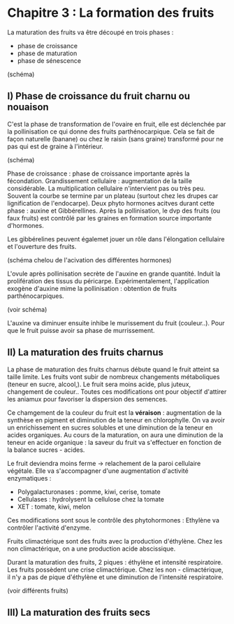# Chapitre 3 : La formation des fruits

La maturation des fruits va être découpé en trois phases :

* phase de croissance
* phase de maturation
* phase de sénescence

(schéma)

## I) Phase de croissance du fruit charnu ou nouaison

C'est la phase de transformation de l'ovaire en fruit, elle est déclenchée par la pollinisation ce qui donne des fruits parthénocarpique. Cela se fait de façon naturelle (banane) ou chez le raisin (sans graine) transformé pour ne pas qui est de graine à l'intérieur.

(schéma)

Phase de croissance : phase de croissance importante après la fécondation. Grandissement cellulaire : augmentation de la taille considérable. La multiplication cellulaire n'intervient pas ou très peu. Souvent la courbe se termine par un plateau (surtout chez les drupes car lignification de l'endocarpe). Deux phyto hormones acitves durant cette phase : auxine et Gibbérellines. Après la pollinisation, le dvp des fruits (ou faux fruits) est contrôlé par les graines en formation source importante d'hormones.

Les gibbérelines peuvent égalemet jouer un rôle dans l'élongation cellulaire et l'ouverture des fruits.

(schéma chelou de l'acivation des différentes hormones)

L'ovule après pollinisation secrète de l'auxine en grande quantité. Induit la prolifération des tissus du péricarpe. Expérimentalement, l'application exogène d'auxine mime la pollinisation : obtention de fruits parthénocarpiques.

(voir schéma)

L'auxine va diminuer ensuite inhibe le murissement du fruit (couleur..). Pour que le fruit puisse avoir sa phase de murrissement.

## II) La maturation des fruits charnus

La phase de maturation des fruits charnus débute quand le fruit atteint sa taille limite. Les fruits vont subir de nombreux changements métaboliques (teneur en sucre, alcool,). Le fruit sera moins acide, plus juteux, changement de couleur.. Toutes ces modifications ont pour objectif d'attirer les aniamux pour favoriser la dispersion des semences.

Ce chamgement de la couleur du fruit est la **véraison** : augmentation de la synthèse en pigment et diminution de la teneur en chlorophylle. On va avoir un enrichissement en sucres solubles et une diminution de la teneur en acides organiques. Au cours de la maturation, on aura une diminution de la teneur en acide organique : la saveur du fruit va s'effectuer en fonction de la balance sucres - acides. 

Le fruit deviendra moins ferme -> relachement de la paroi cellulaire végétale. Elle va s'accompagner d'une augmentation d'activité enzymatiques :

* Polygalacturonases : pomme, kiwi, cerise, tomate
* Cellulases : hydrolysent la cellulose chez la tomate
* XET : tomate, kiwi, melon

Ces modifications sont sous le contrôle des phytohormones : Ethylène va contrôler l'activité d'enzyme.

Fruits climactérique sont des fruits avec la production d'éthylène. Chez les non climactérique, on a une production acide abscissique. 

Durant la maturation des fruits, 2 piques : éthylène et intensité respiratoire. Les fruits possèdent une crise climactérique. Chez les non - climactérique, il n'y a pas de pique d'éthylène et une diminution de l'intensité respiratoire. 

(voir différents fruits)







## III) La maturation des fruits secs
